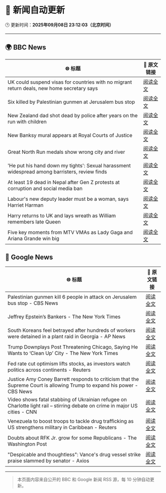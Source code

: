 # 🧠 新闻自动更新

🕒 更新时间：**2025年09月08日 23:12:03（北京时间）**

---

## 🌍 BBC News

| 🌐 标题 | 🔗 原文链接 |
|--------|-------------|
| UK could suspend visas for countries with no migrant return deals, new home secretary says | [阅读全文](https://www.bbc.com/news/articles/c4g7xyn03yno?at_medium=RSS&at_campaign=rss) |
| Six killed by Palestinian gunmen at Jerusalem bus stop | [阅读全文](https://www.bbc.com/news/articles/cr70ny0l7vgo?at_medium=RSS&at_campaign=rss) |
| New Zealand dad shot dead by police after years on the run with children | [阅读全文](https://www.bbc.com/news/articles/c75qlerp2e5o?at_medium=RSS&at_campaign=rss) |
| New Banksy mural appears at Royal Courts of Justice | [阅读全文](https://www.bbc.com/news/articles/cgrq0r0y878o?at_medium=RSS&at_campaign=rss) |
| Great North Run medals show wrong city and river | [阅读全文](https://www.bbc.com/news/articles/c4gq2gdlnygo?at_medium=RSS&at_campaign=rss) |
| 'He put his hand down my tights': Sexual harassment widespread among barristers, review finds | [阅读全文](https://www.bbc.com/news/articles/c8xrejzk0edo?at_medium=RSS&at_campaign=rss) |
| At least 19 dead in Nepal after Gen Z protests at corruption and social media ban | [阅读全文](https://www.bbc.com/news/articles/c78nd2zy9jgo?at_medium=RSS&at_campaign=rss) |
| Labour's new deputy leader must be a woman, says Harriet Harman | [阅读全文](https://www.bbc.com/news/articles/c059z4g836eo?at_medium=RSS&at_campaign=rss) |
| Harry returns to UK and lays wreath as William remembers late Queen | [阅读全文](https://www.bbc.com/news/articles/c2378j5154jo?at_medium=RSS&at_campaign=rss) |
| Five key moments from MTV VMAs as Lady Gaga and Ariana Grande win big | [阅读全文](https://www.bbc.com/news/articles/c5yk5jw6w5ro?at_medium=RSS&at_campaign=rss) |

## 📰 Google News

| 🌐 标题 | 🔗 原文链接 |
|--------|-------------|
| Palestinian gunmen kill 6 people in attack on Jerusalem bus stop - CBS News | [阅读全文](https://news.google.com/rss/articles/CBMipAFBVV95cUxPRlhValFFc3lNTTRSMzZRVTZ1QVFJZnpYZnpCNHF5Q3k2cFB5SVBZbWNYR3IxZVliMWJaTHpCUDFQUEJXam9lR2VrT3RfYmVLNVNFQUE5ajNwQ2N5VU9oYkd0Zzh1MUFqZDdzQ1VPczVPS1I5R1NHMThRUkdGYzZ0TXp4RGk5T1FINkNtM2hNNzV2YnlwSEJvd0pZSlV0UG9ZWXlla9IBqgFBVV95cUxORDRmcERYb3JfdVZya1paNENwY0VpQkxVbDJzaDRxUUk3Z2lUWnVDRUNheU9YWWFDWUJZZk1VUjY3a2RibHBNS1BvakxSdWVkZVlMaGxFNUc2a01uZWhsekFHQmM4U2hhVW1vRW10X0JrRXF5MnNnb0ZObFFwczFWYkdDaEtjX0VDaEU2WUZXNnJGczNneUlBWEtvUnRRUHJlTTlMRkNVNWJGdw?oc=5) |
| Jeffrey Epstein’s Bankers - The New York Times | [阅读全文](https://news.google.com/rss/articles/CBMihAFBVV95cUxOZUdCMU5ENzZmSUxTX2ZDRVdWT3FJVHlBN19CbW5vdjJHazhqOVBGdlpTbkJ3VVRSQlMyMlFCSjlTZHZYS0xiMUhCWjdmMUZ1dDhMWXRhcjBEemo1dGxzVk5QdkZIYWRZVS02NmI0cGF6RlZmSDZPeXNNNy11anowUVA1d0g?oc=5) |
| South Koreans feel betrayed after hundreds of workers were detained in a plant raid in Georgia - AP News | [阅读全文](https://news.google.com/rss/articles/CBMimwFBVV95cUxOcjJSZElwSDJ5cFBreVBZOEltMEtqR24xVGhLYTEwLWFsRWJ3LWd5QmJVWU5DV2Q0SjVRRDN5dFVqS1p6dlNpS3p0NDRqZ1h1c19kTWZVN0s5UjZ4UGhUa050X1VhQ09DeW5mc2MybmIxNjBLQ0gwSXRtTUZaSndGVHgtU21IVi13RUsxMmJhZjFESUhnRjdwQzB4cw?oc=5) |
| Trump Downplays Post Threatening Chicago, Saying He Wants to ‘Clean Up’ City - The New York Times | [阅读全文](https://news.google.com/rss/articles/CBMigwFBVV95cUxNZkVadGVnZmIzRGRjd3Q4clI3V0xadHc1U3A1aTBWaUNDT3lZNHVHSDZVNi10ekJSWUJBeEhiN3ZrTmltbWpDQ2FzTHJ2aUF0YkNPRmhhRjZ5akh2NklmWVJVbWJJeVN5OFNhd210N09TYThMamYyaHhkaXFlSEJNNlZ5MA?oc=5) |
| Fed rate cut optimism lifts stocks, as investors watch politics across continents - Reuters | [阅读全文](https://news.google.com/rss/articles/CBMie0FVX3lxTE4tU0lNcl9sWEk4OC1TeGJydDlyZjlDNHFGb25ZbllBS2c0SHFONGNsZGxDLVBWdXRmZ2RaNmZmV1g3ZnNnQVNCU3Vud2RublFmM1dfOVRURDB2dWFSQmctSEJ0VUl5UjNZTGNpTl93MlN4Z2V2LTRHQ25lMA?oc=5) |
| Justice Amy Coney Barrett responds to criticism that the Supreme Court is allowing Trump to expand his power - CBS News | [阅读全文](https://news.google.com/rss/articles/CBMikAFBVV95cUxOT2JTWWZrdVQwcWg0ZTVJNHlPNlJ4Q2ZiTUhET1BadFZEMTN4Z3p0VjZmb2lSbmFNeEE0bXRMeUxrZWV2OUhUOFdTOEROWFV3RmhSWVBSdm1RbXZaaERKNTdTc2t0enlsU3N6ODhTMGltdmlfTVBGZmhoWkR0bTNQLUthZUY3YjVCTEctbm5sN1LSAZYBQVVfeXFMT2FyRzhPX1RyNklEOExLZVNaQ1F6b3hBeVhJV1QwVTZmY0prQVZ4WFdMWHBoMjhzRE5jRTJjMEtkU2R1eVdxd3BwQ3drYjdSdDRlVmFXdS1ibmN0TWFXdy1IY0NjVy1wa1FtOFhudWl5d19fckt3dFNzZDgyMmN2ZWRSaUxLNWR2NnFMSVAySFRyRUdMaXln?oc=5) |
| Video shows fatal stabbing of Ukrainian refugee on Charlotte light rail – stirring debate on crime in major US cities - CNN | [阅读全文](https://news.google.com/rss/articles/CBMie0FVX3lxTE96RmFrTmlpUnFoS2lHdlJ0Y0RwX2llYndQbF9fLUlHYjJvcUNLSHJhX2FrNkdmb0hLcXhvVk83V2RpLWt5NTdVY1U0RFZJM1FqaklNdmJYNDYyVS1Ub0dkVHM1ZG84ZEFnckRVSFJxZUdVZzdOdHZRRlNaaw?oc=5) |
| Venezuela to boost troops to tackle drug trafficking as US strengthens military in Caribbean - Reuters | [阅读全文](https://news.google.com/rss/articles/CBMi2wFBVV95cUxQYTBTS0NTdzJoS0g2OHRHY2tfRm5KcmgtM0pwM29wNGdmX3VnWGlkY1R6LTlUMkdnNWVXblVVdkJGOHRQQWE0eXlXVkl4VTZCUE9pQ1ZrdTl6cmJGQklvbEFjcDhVV2NyMW4ycmh4SlVoZ21RclZ0bXpCUThBVHNGeWxUNU5QaVBoTm1uUWdDNGRkcG9oU0hLSjc1VU8yemJCTVE2MDZscFJzT29DemJTWEZmVzdiNVp6VG00UXg3azdYTnhTLTIyNnlRUEZsc0xHX21wSzBrR2FvS28?oc=5) |
| Doubts about RFK Jr. grow for some Republicans - The Washington Post | [阅读全文](https://news.google.com/rss/articles/CBMihAFBVV95cUxQdzlHcGVhdWowQ01LX2xuRFE5ajUyRHMxVjlsaTdHQW92NmtJYWxyeW4wd0pyT1J1TDlCTjl1cU9GNGZqdjhNVnRyd1hlLUl6S2pTSVkybVhJN0U0c3VJc09VTnpkUkozbmh0WWI1YXZpWGhBMUo4SEctRDJnRWxJMVNqQ2o?oc=5) |
| "Despicable and thoughtless": Vance's drug vessel strike praise slammed by senator - Axios | [阅读全文](https://news.google.com/rss/articles/CBMidkFVX3lxTE9qdUJYbzdXcktoUVIyamRnZEdUMGlsa0pYYlcwWk1ZTDg4bGJLZkY0elJ5aWZHQ19pWlVsS2N3WkN0SS1LX0NwOTZrRzlFWmt0NW9sWnpseF9YeExrWnJPbkRndHpRanhIVE9aUDZ5OVhoLWxfZmc?oc=5) |

---
> 本页面内容来自公开的 BBC 和 Google 新闻 RSS 源，每 10 分钟自动更新。
